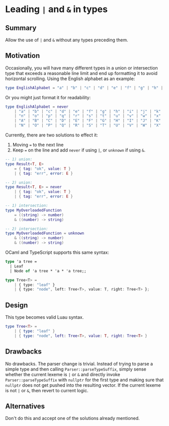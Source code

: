 # Leading `|` and `&` in types

## Summary

Allow the use of `|` and `&` without any types preceding them.

## Motivation

Occasionally, you will have many different types in a union or intersection type that exceeds a reasonable line limit and end up formatting it to avoid horizontal scrolling. Using the English alphabet as an example:

```lua
type EnglishAlphabet = "a" | "b" | "c" | "d" | "e" | "f" | "g" | "h" | "i" | "j" | "k" | "l" | "m" | "n" | "o" | "p" | "q" | "r" | "s" | "t" | "u" | "v" | "w" | "x" | "y" | "z" | "A" | "B" | "C" | "D" | "E" | "F" | "G" | "H" | "I" | "J" | "K" | "L" | "M" | "N" | "O" | "P" | "Q" | "R" | "S" | "T" | "U" | "V" | "W" | "X" | "Y" | "Z"
```

Or you might just format it for readability:

```lua
type EnglishAlphabet = never
    | "a" | "b" | "c" | "d" | "e" | "f" | "g" | "h" | "i" | "j" | "k" | "l" | "m"
    | "n" | "o" | "p" | "q" | "r" | "s" | "t" | "u" | "v" | "w" | "x" | "y" | "z"
    | "A" | "B" | "C" | "D" | "E" | "F" | "G" | "H" | "I" | "J" | "K" | "L" | "M"
    | "N" | "O" | "P" | "Q" | "R" | "S" | "T" | "U" | "V" | "W" | "X" | "Y" | "Z"
```

Currently, there are two solutions to effect it:

1) Moving `=` to the next line
2) Keep `=` on the line and add `never` if using `|`, or `unknown` if using `&`.

```lua
-- 1) union:
type Result<T, E>
    = { tag: "ok", value: T }
    | { tag: "err", error: E }

-- 2) union:
type Result<T, E> = never
    | { tag: "ok", value: T }
    | { tag: "err", error: E }

-- 1) intersection:
type MyOverloadedFunction
    = ((string) -> number)
    & ((number) -> string)

-- 2) intersection:
type MyOverloadedFunction = unknown
    & ((string) -> number)
    & ((number) -> string)
```

OCaml and TypeScript supports this same syntax:

```ocaml
type 'a tree =
  | Leaf
  | Node of 'a tree * 'a * 'a tree;;
```

```ts
type Tree<T> =
    | { type: "leaf" }
    | { type: "node", left: Tree<T>, value: T, right: Tree<T> };
```

## Design

This type becomes valid Luau syntax.

```lua
type Tree<T> =
    | { type: "leaf" }
    | { type: "node", left: Tree<T>, value: T, right: Tree<T> }
```

## Drawbacks

No drawbacks. The parser change is trivial. Instead of trying to parse a simple type and then calling `Parser::parseTypeSuffix`, simply sense whether the current lexeme is `|` or `&` and directly invoke `Parser::parseTypeSuffix` with `nullptr` for the first type and making sure that `nullptr` does not get pushed into the resulting vector. If the current lexeme is not `|` or `&`, then revert to current logic.

## Alternatives

Don't do this and accept one of the solutions already mentioned.
